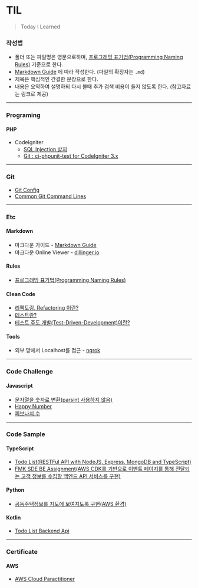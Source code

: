 # TIL
> Today I Learned
### 작성법
* 폴더 또는 파일명은 영문으로하며, [프로그래밍 표기법(Programming Naming Rules)](./Etc/namingRules.md) 기준으로 한다.
* [Markdown Guide](https://www.markdownguide.org) 에 따라 작성한다. (파일의 확장자는 `.md`)
* 제목은 핵심적인 간결한 문장으로 한다.
* 내용은 요약하여 설명하되 다시 볼때 추가 검색 비용이 들지 않도록 한다. (참고자료는 링크로 제공)

---

### Programing
#### PHP
* CodeIgniter
    - [SQL Injection 방지](./Programing/PHP/ciSqlinjectionPrevention.md)
    - [Git : ci-phpunit-test for CodeIgniter 3.x](https://github.com/kenjis/ci-phpunit-test)

---
### Git
* [Git Config](./Git/gitConfig.md)
* [Common Git Command Lines](./Git/CommonGitCommandLines.md)

---
### Etc
#### Markdown
* 마크다운 가이드 - [Markdown Guide](https://www.markdownguide.org)
* 마크다운 Online Viewer - [dillinger.io](https://dillinger.io)

#### Rules
* [프로그래밍 표기법(Programming Naming Rules)](./Etc/namingRules.md)

#### Clean Code
* [리팩토링, Refactoring 이란?](./Etc/cleanCode/refactoring.md)
* [테스트란?](./Etc/cleanCode/test.md)
* [테스트 주도 개발(Test-Driven-Development)이란?](./Etc/cleanCode/tdd.md)

#### Tools
* 외부 망에서 Localhost를 접근 - [ngrok](./Etc/Tools/ngrok.md)

---
### Code Challenge
#### Javascript
* [문자열을 숫자로 변환(parsint 사용하지 않음)](./CodeChallenge/Javascript/returnStringAsNumber.md)
* [Happy Number](./CodeChallenge/Javascript/happyNumber.md)
* [피보나치 수](./CodeChallenge/Javascript/fibonacci.md)

---
### Code Sample
#### TypeScript
* <a href="https://github.com/ssucode/typescript-todolist-backend" target="_blank">Todo List(RESTFul API with NodeJS, Express, MongoDB and TypeScript)</a>
* <a href="https://github.com/ssucode/fmk-sde-be-assignment" target="_blank">FMK SDE BE Assignment(AWS CDK를 기반으로 이벤트 페이지를 통해 전달되는 고객 정보를 수집할 백엔드 API 서비스를 구현)</a>

#### Python
* <a href="https://github.com/ssucode/kaptmap" target="_blank">공동주택정보를 지도에 보여지도록 구현(AWS 환경)</a>

#### Kotlin
* <a href="https://github.com/ssucode/todolist-backend" target="_blank">Todo List Backend Api</a>

---
### Certificate
#### AWS
* [AWS Cloud Paractitioner](./certificate/AwsCloudParactitioner.md)
